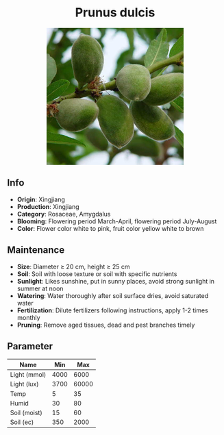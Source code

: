 <h1 align='center'>Prunus dulcis</h1>
<p align="center">
    <img 
        align='center'
        width='320'
        src="../images/prunus dulcis.png" 
        alt='Prunus dulcis' />
</p>

## Info

 - **Origin**: Xingjiang
 - **Production**: Xingjiang
 - **Category**: Rosaceae, Amygdalus
 - **Blooming**: Flowering period March-April, flowering period July-August
 - **Color**: Flower color white to pink, fruit color yellow white to brown

## Maintenance

 - **Size**: Diameter ≥ 20 cm, height ≥ 25 cm
 - **Soil**: Soil with loose texture or soil with specific nutrients
 - **Sunlight**: Likes sunshine, put in sunny places, avoid strong sunlight in summer at noon
 - **Watering**: Water thoroughly after soil surface dries, avoid saturated water
 - **Fertilization**: Dilute fertilizers following instructions, apply 1-2 times monthly
 - **Pruning**: Remove aged tissues, dead and pest branches timely

## Parameter

| Name         | Min  | Max   |
|--------------|------|-------|
| Light (mmol) | 4000 | 6000  |
| Light (lux)  | 3700 | 60000 |
| Temp         | 5    | 35    |
| Humid        | 30   | 80    |
| Soil (moist) | 15   | 60    |
| Soil (ec)    | 350  | 2000  |